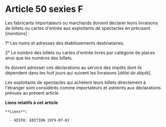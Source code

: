 # Article 50 sexies F

Les fabricants  importateurs ou marchands doivent déclarer leurs livraisons de billets ou cartes d'entrée aux exploitants de
spectacles  en précisant [*mentions*] :

1° Les noms et adresses des établissements destinataires;

2° Le nombre des billets ou cartes d'entrée livrés  par catégorie de places  ainsi que les numéros des billets.

Ils doivent adresser ces déclarations au service des impôts dont ils dépendent dans les huit jours qui suivent les livraisons
[*délai de dépôt*].

Les exploitants de spectacles qui achètent leurs billets directement à l'étranger sont considérés comme importateurs et
astreints aux déclarations prévues au présent article.

**Liens relatifs à cet article**

	**Liens**:

	  - HISTO: EDITION 1979-07-01
